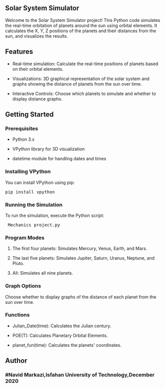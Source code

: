 ## Solar System Simulator
Welcome to the Solar System Simulator project! This Python code simulates the real-time orbitation of planets around the sun using orbital elements. It calculates the X, Y, Z positions of the planets and their distances from the sun, and visualizes the results.

## Features
* Real-time simulation: Calculate the real-time positions of planets based on their orbital elements.
  
* Visualizations: 3D graphical representation of the solar system and graphs showing the distance of planets from the sun over time.

* Interactive Controls: Choose which planets to simulate and whether to display distance graphs.

## Getting Started
### Prerequisites
* Python 3.x

* VPython library for 3D visualization

* datetime module for handling dates and times

### Installing VPython
You can install VPython using pip:
<pre>
pip install vpython
</pre>
### Running the Simulation
To run the simulation, execute the Python script:
<pre>
 Mechanics_project.py
</pre>

### Program Modes
1. The first four planets: Simulates Mercury, Venus, Earth, and Mars.

2. The last five planets: Simulates Jupiter, Saturn, Uranus, Neptune, and Pluto.

3. All: Simulates all nine planets.

### Graph Options
Choose whether to display graphs of the distance of each planet from the sun over time.

### Functions
* Julian_Date(time): Calculates the Julian century.

* POE(T): Calculates Planetary Orbital Elements.

* planet_fun(time): Calculates the planets' coordinates.


## Author
### #Navid Markazi,Isfahan University of Technology,December 2020
